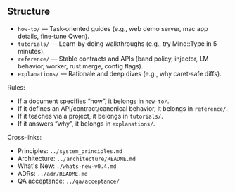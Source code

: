 <!--══════════════════════════════════════════════════════════
  ╔══════════════════════════════════════════════════════════════╗
  ║  ░  G U I D E S   I N D E X  ░░░░░░░░░░░░░░░░░░░░░░░░░░░░░  ║
  ║                                                              ║
  ║  How‑to, tutorials, references, and explanations for devs.   ║
  ║                                                              ║
  ║                                                              ║
  ║                                                              ║
  ╚══════════════════════════════════════════════════════════════╝
    • WHAT ▸ Diátaxis structure for developer docs
    • WHY  ▸ Predictable navigation + single sources of truth
    • HOW  ▸ Each subfolder has a clear purpose (below)
-->

## Structure

- `how-to/` — Task‑oriented guides (e.g., web demo server, mac app details, fine‑tune Qwen).
- `tutorials/` — Learn‑by‑doing walkthroughs (e.g., try Mind::Type in 5 minutes).
- `reference/` — Stable contracts and APIs (band policy, injector, LM behavior, worker, rust merge, config flags).
- `explanations/` — Rationale and deep dives (e.g., why caret‑safe diffs).

Rules:

- If a document specifies “how”, it belongs in `how-to/`.
- If it defines an API/contract/canonical behavior, it belongs in `reference/`.
- If it teaches via a project, it belongs in `tutorials/`.
- If it answers “why”, it belongs in `explanations/`.

Cross‑links:

- Principles: `../system_principles.md`
- Architecture: `../architecture/README.md`
- What's New: `./whats-new-v0.4.md`
- ADRs: `../adr/README.md`
- QA acceptance: `../qa/acceptance/`

<!-- Alignment: All guides reflect the active region model; hosts render visuals from `mindtype:activeRegion` events. -->
